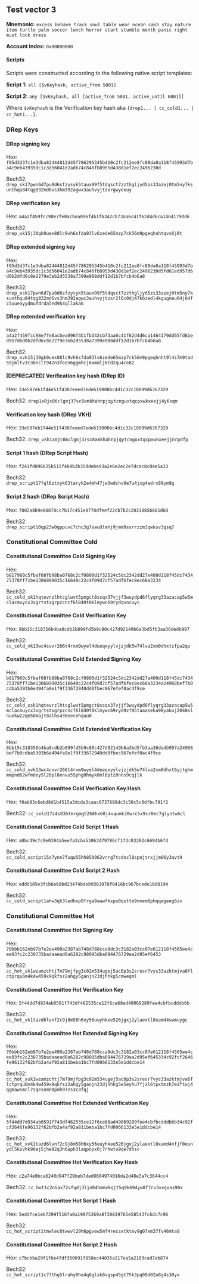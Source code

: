 ## Test vector 3

**Mnemonic:** `excess behave track soul table wear ocean cash stay nature item turtle palm soccer lunch horror start stumble month panic right must lock dress`

**Account index:** `0x80000000`

#### Scripts

Scripts were constructed according to the following native script templates:

**Script 1:** `all [$vKeyhash, active_from 5001]`

**Script 2:** `any [$vKeyhash, all [active_from 5001, active_until 6001]]`

Where `$vKeyhash` is the Verification key hash aka `{drep1... | cc_cold1... | cc_hot1...}`.

### DRep Keys

#### DRep signing key

Hex: `f05d3d37c1e3dba82444812d45f786295345b410c2fc212ee8fc88da0a118f45993d7ba4c9eb43935dc1c3d56041e2adb74c846fb8955d438d1ef2ec2496230d`

Bech32: `drep_sk17pwn6d7pu0d6sfzysyk5taux99f5tdqsct7zzthgljyd5zs33azej0tm5ny7ksunthqu84tqg832md6vs3hm392agwx3auhvyjtzxrgwyexuy`

#### DRep verification key

Hex: `a4a2f459fcc98e7fe0acbea096f4b1fb342cb73aa6c41f62d4d6ca1464179dd6`

Bech32: `drep_vk15j30gk0uex88lc9vh6sfda93lv6zede65mzp7ck56m9pgeqhnhtqvs6j8t`

#### DRep extended signing key

Hex: `f05d3d37c1e3dba82444812d45f786295345b410c2fc212ee8fc88da0a118f45993d7ba4c9eb43935dc1c3d56041e2adb74c846fb8955d438d1ef2ec2496230d5fd61ed957d6d0b2dfd6c8e2279e3eb2d5538a7399e908ddf12d1b7bfcb4b6a8`

Bech32: `drep_xsk17pwn6d7pu0d6sfzysyk5taux99f5tdqsct7zzthgljyd5zs33azej0tm5ny7ksunthqu84tqg832md6vs3hm392agwx3auhvyjtzxr2l6c0dj47k6zedl4kgugneu04j64fc5uueayydmufdrdaled9k4qllaka6`

#### DRep extended verification key

Hex: `a4a2f459fcc98e7fe0acbea096f4b1fb342cb73aa6c41f62d4d6ca1464179dd65fd61ed957d6d0b2dfd6c8e2279e3eb2d5538a7399e908ddf12d1b7bfcb4b6a8`

Bech32: `drep_xvk15j30gk0uex88lc9vh6sfda93lv6zede65mzp7ck56m9pgeqhnht9l4s7m9tad59jmltv3c38nclt942n3feen6ggmhcj6xmmlj6td2qu4ce82`


#### [DEPRECATED] Verification key hash (DRep ID)

Hex: `33e587eb1f44e51f4307eeed7ede619008bc4d1c32c18099d6367329`

Bech32: `drep1x0jc06clgnj37sc8amkhahnpjqytcnguxtqcpxwkxeejj4y6sqm`


#### Verification key hash (DRep VKH)

Hex: `33e587eb1f44e51f4307eeed7ede619008bc4d1c32c18099d6367329`

Bech32: `drep_vkh1x0jc06clgnj37sc8amkhahnpjqytcnguxtqcpxwkxeejjnrpdfp`

#### Script 1 hash (DRep Script Hash)

Hex: `f241fd096625b515f464b2b35ddebe93a2e6e2ec2e7dcac8c8ae5a33`

Bech32: `drep_script17fql6ztxyk63taryk2e4mh47jw3wdchv9e7u4jxg4edrx89ym9g`

#### Script 2 hash (DRep Script Hash)

Hex: `7802a8b9e80878cc7b17c451e8778dfeef22cb7b2c2031885b881d68`

Bech32: `drep_script10qp23w0gppuvc7chc3g7saudlmhj9jmm9ssrrzzm3qwksv3gsq7`

### Constitutional Committee Cold

#### Constitutional Committee Cold Signing Key

Hex: `b817960c5fbaf08fb98ba0768c2cf0800d1f32524c5dc2342dd27e400d118f45dc743475378ff71be1306899035c16640c22c4f09d7cf57adf6fec8ec68a3234`

Bech32: `cc_cold_sk1hqtevrzlhtcglwvt5pmgct8ssqx37vjjf3wuydpd6flyqrg33azacap5w5mclacmuycx3xgrtstxgrpzcncf6l840t0klmywc69rydqvncuyc`

#### Constitutional Committee Cold Verification Key

Hex: `8bb15c318356b4ba8cdb2b899fd5b9c80c427d92149b6a3bd5fb3aa36dedb997`

Bech32: `cc_cold_vk13wc4cvvr266t4rxm9wyel4deeqxyylvjzjdk5w74lva2xm0dhxtsfpa2qu`

#### Constitutional Committee Cold Extended Signing Key

Hex: `b817960c5fbaf08fb98ba0768c2cf0800d1f32524c5dc2342dd27e400d118f45dc743475378ff71be1306899035c16640c22c4f09d7cf57adf6fec8ec68a3234a24968bef7b0cdba5393b6e494fa9e1f9f33672940dd0fbec967efef0ac4f9ce`

Bech32: `cc_cold_xsk1hqtevrzlhtcglwvt5pmgct8ssqx37vjjf3wuydpd6flyqrg33azacap5w5mclacmuycx3xgrtstxgrpzcncf6l840t0klmywc69ryd9zf95taaaseka98yakuj2048slnuekw22qm58majt8alhs438eecehquu0`

#### Constitutional Committee Cold Extended Verification Key

Hex: `8bb15c318356b4ba8cdb2b899fd5b9c80c427d92149b6a3bd5fb3aa36dedb997a24968bef7b0cdba5393b6e494fa9e1f9f33672940dd0fbec967efef0ac4f9ce`

Bech32: `cc_cold_xvk13wc4cvvr266t4rxm9wyel4deeqxyylvjzjdk5w74lva2xm0dhxt6yjtghmmmpnd62wfmdey5l20pl8envu55phg0hmyk0ml0ptz0nns9cqjlk`

#### Constitutional Committee Cold Verification Key Hash

Hex: `f0ab03c6ebd8d1b4515a3dcda3caac0737689dc3c50c5c0dfbc791f2`

Bech32: `cc_cold17z4s83htmrgmg5268hx68j4vqumk38wrc5x9cr0mc7glyntw6cl`

#### Constitutional Committee Cold Script 1 Hash

Hex: `a0bc49cfc9e0394a5ee7a3cba53063479786cf1f3c03392c6694b6fd`

Bech32: `cc_cold_script15z7ynn7fuqu55hh850962vrrg7tcdncl8spnjtrxjjm06y3avt9`

#### Constitutional Committee Cold Script 2 Hash

Hex: `eddd105e3fcb6e60bd23474bdeb9363078f0416bc967bcede1b80194`

Bech32: `cc_cold_script1ahw3qh3ledhxp0frga9aawfkxpu0qstte9nmem0phqqegeeg6zv`

### Constitutional Committee Hot

#### Constitutional Committee Hot Signing Key

Hex: `70bbb162eb97b7e2ee490a2387ab748d788cca9dc3c3182a03cc07e612118f4565ee4cee93fc2c230735badaaead0a6282c98095dba094476729aa2d95ef6453`

Bech32: `cc_hot_sk1wzamzchtj7m79mjfpg3c02m534ugej5ac0p3s2sresr7vys33azktmjva6flctprqu6m4k4w459x9qkfsz2ahgy5ganjn23djhhkg5cmwegml`

#### Constitutional Committee Hot Verification Key

Hex: `5f44dd7d934ab0591f743df462535ce12f6ce68ad49069289fee4cbfbcdddb6b`

Bech32: `cc_hot_vk1tazd6lvnf2c9j8m58h6xy56uuyhkee526jgxj2ylaextl0xamd4swmuygc`

#### Constitutional Committee Hot Extended Signing Key

Hex: `70bbb162eb97b7e2ee490a2387ab748d788cca9dc3c3182a03cc07e612118f4565ee4cee93fc2c230735badaaead0a6282c98095dba094476729aa2d95ef645334c92fcf2646fe96132f62bfb2a4af92a811beba1bc7fd0066133e5e1ddcbe14`

Bech32: `cc_hot_xsk1wzamzchtj7m79mjfpg3c02m534ugej5ac0p3s2sresr7vys33azktmjva6flctprqu6m4k4w459x9qkfsz2ahgy5ganjn23djhhkg5e5eyhu7fjxl6tpxtmzh7e2ftuj4qgmawsmcl7sqesn8e0pmh97zs3c3fqj`

#### Constitutional Committee Hot Extended Verification Key

Hex: `5f44dd7d934ab0591f743df462535ce12f6ce68ad49069289fee4cbfbcdddb6b34c92fcf2646fe96132f62bfb2a4af92a811beba1bc7fd0066133e5e1ddcbe14`

Bech32: `cc_hot_xvk1tazd6lvnf2c9j8m58h6xy56uuyhkee526jgxj2ylaextl0xamd4nfjf0eunydl5kzvhk90aj5jhe92q3h6aph3laqpnpx0j7rhwtu9qe7dhsc`

#### Constitutional Committee Hot Verification Key Hash

Hex: `c2a74e9bca6240d947f29beb7ded9604974016da2d48e3a7c3644cc4`

Bech32: `cc_hot1c2n5ax72vfqdj3ljn04hmmvkqjt5q9k694yw8f7rv3xvgxas90x`

#### Constitutional Committee Hot Script 1 Hash

Hex: `5eddfce1eb7399f516fa0a19975369a8f38819765e58543fc6dc7c96`

Bech32: `cc_hot_script1tmwlec0twwvl29h6pgvew5mf4recsxtktev9g07xm37fv46mta9`

#### Constitutional Committee Hot Script 2 Hash

Hex: `c7bcbba29f1f6e47df350691f858ec44035a217ea5a2103cad7ab874`

Bech32: `cc_hot_script1c77thg5lrahy0he4q6glsk8vgsp45gt75k3pq09d02u8g4s30yx`
